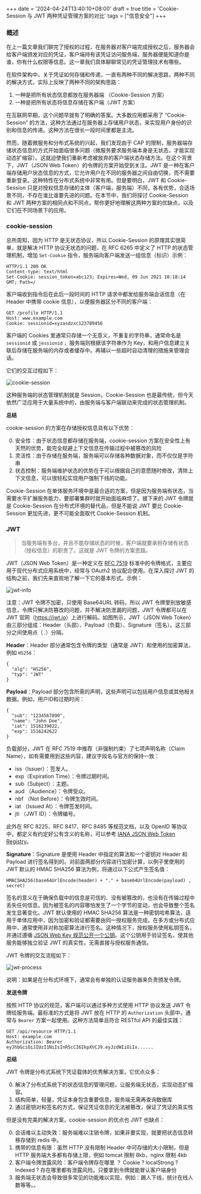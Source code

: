 +++
date = '2024-04-24T13:40:10+08:00'
draft = true
title = 'Cookie-Session 与 JWT 两种凭证管理方案的对比'
tags = ["信息安全"]
+++

### 概述

在上一篇文章我们聊完了授权的过程，在服务器对客户端完成授权之后，服务器会给客户端颁发对应的凭证，客户端持有该凭证访问服务端，服务器便能知道你是谁，你有什么权限等信息。这一章我们具体聊聊常见的凭证管理技术有哪些。

在软件架构中，关于凭证如何存储和传递，一直有两种不同的解决思路，两种不同的解决方式，实际上反映了两种不同的架构思路：

1. 一种是把所有状态信息都放在服务器端 （Cookie-Session 方案）
2. 一种是把所有状态将信息存储在客户端（JWT 方案）

在互联网早期，这个问题早就有了明确的答案。大多数应用都采用了 “Cookie-Session” 的方法，这种方法通过在服务器上存储用户状态，来实现用户身份的识别和信息的传递。这种方法在很长一段时间里都是主流。

然而，随着微服务和分布式系统的兴起，我们发现由于 CAP 的限制，服务器端存储状态信息的方式开始面临很多问题（微服务要求服务端本身是无状态，才能实现动态扩缩容）。这就迫使我们重新考虑被放弃的客户端状态存储方法。在这个背景下，JWT（JSON Web Token）的令牌的方案开始受到关注。JWT 是一种在客户端存储用户状态信息的方式，它允许用户在不同的服务器之间自由切换，而不需要重新登录。这种特性在分布式系统中非常有用。但是要明白，JWT 和 Cookie-Session 只是对授权信息存储的主体（客户端，服务端）不同，各有优势，合适场景不同，不存在谁比谁要先进的问题。在本节中，我们将探讨 Cookie-Session 和 JWT 两种方案的相同点和不同点，帮你更好地理解这两种方案的优缺点，以及它们在不同场景下的应用。

### cookie-session

总所周知，因为 HTTP 是无状态协议，所以 Cookie-Session 的原理其实很简单，就是解决 HTTP 协议无状态的问题，在 RFC 6265 中定义了 HTTP 的状态管理机制，增加 `Set-Cookie` 指令，服务端向客户端发送一组信息（标识）示例：

```
HTTP/1.1 200 OK
Content-type: text/html
Set-Cookie: session_token=abc123; Expires=Wed, 09 Jun 2021 10:18:14 GMT; Path=/
```

客户端收到指令后在此后一段时间的 HTTP 请求中都发给服务端会话信息（在 Header 中携带 cookie 信息），以便服务器区分不同的客户端：

```
GET /profile HTTP/1.1
Host: www.example.com
Cookie: sessionid=xyzasdzxc123789456
```

客户端的 Cookies 里通常只存储一个无意义，不重复的字符串，通常命名是 `sessionid` 或 `jessionid` ，服务端则根据该字符串作为 Key，和用户信息建立关联后存储在服务端的内存或者缓存中。再辅以一些超时自动清理的措施来管理会话。

它们的交互过程如下：

![cookie-session](https://s2.loli.net/2025/02/13/UoBaHJg3G4p2EKb.png)

这种服务端的状态管理机制就是 Session，Cookie-Session 也是最传统，但今天依然广泛应用于大量系统中的，由服务端与客户端联动来完成的状态管理机制。

**总结**

cookie-session 的方案在存储授权信息具有以下优势：

0.  安全性：由于状态信息都存储在服务端，cookie-session 方案在安全性上有天然的优势，能完全规避上下文信息在传输过程中被篡改的风险
0.  灵活性：由于存储在服务端，服务端可以存储各种数据对象，而不仅仅是字符串
0.  状态控制：服务端维护状态的优势在于可以根据自己的意愿随时修改，清除上下文信息，可以很轻松实现用户强制下线的功能。

Cookie-Session 在单体服务环境中是最合适的方案，但是因为服务端有状态，当需要水平扩展服务能力，要部署集群时就开始面临麻烦了。接下来的 JWT 令牌就是 Cookie-Session 在分布式环境的替代品，但是不能说 JWT 要比 Cookie-Session 更加先进，更不可能全面取代 Cookie-Session 机制。

### JWT

> 当服务端有多台，并且不能存储状态的时候，客户端就要承担存储有状态（授权信息）的职责了。这就是 JWT 令牌的方案思路。

JWT（JSON Web Token）是一种定义在 [RFC 7519](https://tools.ietf.org/html/rfc7519) 标准中的令牌格式，主要应用于现代分布式应用系统中，经常与 OAuth2 协议配合使用。在深入探讨 JWT 的结构之前，我们先来直观地了解一下它的基本形式。示例：

![jwt-info](https://s2.loli.net/2025/02/13/HTfC7nkqAcR6JiD.png)

注意：JWT 令牌不加密，只使用 Base64URL 转码，所以 JWT 令牌里别放敏感信息，令牌只解决防篡改的问题，并不解决防泄漏的问题，JWT 令牌都可以在 JWT 官网（<https://jwt.io>）上进行解码。如图所示，JWT（JSON Web Token）由三部分组成：Header（头部）、Payload（负载）、Signature（签名）。这三部分之间使用点（`.`）分隔。

**Header**：Header 部分通常包含令牌的类型（通常是 JWT）和使用的加密算法，例如 `HS256`：

```
{
  "alg": "HS256",
  "typ": "JWT"
}
```

**Payload**：Payload 部分包含所需的声明，这些声明可以包括用户信息或其他相关数据。例如，用户ID和过期时间：

```
{
  "sub": "1234567890",
  "name": "John Doe",
  "iat": 1516239022,
  "exp": 1516242622
}
```

负载部分，JWT 在 RFC 7519 中推荐（非强制约束）了七项声明名称（Claim Name），如有需要用到这些内容，建议字段名与官方的保持一致：

-   iss（Issuer）：签发人。
-   exp（Expiration Time）：令牌过期时间。
-   sub（Subject）：主题。
-   aud （Audience）：令牌受众。
-   nbf （Not Before）：令牌生效时间。
-   iat （Issued At）：令牌签发时间。
-   jti （JWT ID）：令牌编号。

此外在 RFC 8225、RFC 8417、RFC 8485 等规范文档，以及 OpenID 等协议中，都定义有约定好公有含义的名称，可以参考 [IANA JSON Web Token Registry](https://www.iana.org/assignments/jwt/jwt.xhtml)。

**Signature**：Signature 是使用 Header 中指定的算法和一个密钥对 Header 和 Payload 进行签名得到的。对前面两部分内容进行加密计算，以例子里使用的 JWT 默认的 HMAC SHA256 算法为例，将通过以下公式产生签名值：

```
HMACSHA256(base64UrlEncode(header) + "." + base64UrlEncode(payload) , secret)
```

签名的意义在于确保负载中的信息是可信的、没有被篡改的，也没有在传输过程中丢失任何信息。因为被签名的内容哪怕发生了一个字节的变动，也会导致整个签名发生显著变化。JWT 默认使用的 HMAC SHA256 算法是一种密钥哈希算法，适用于单体应用中，因为加密和验证都需要由同一授权服务完成。在多方或分布式应用中，通常使用非对称加密算法进行签名。这种情况下，授权服务使用私钥签名，并通过遵循 [JSON Web Key 规范公开一个公钥](https://datatracker.ietf.org/doc/html/rfc7517)。这个公钥用于验证签名，使其他服务能够独立验证 JWT 的真实性，无需直接与授权服务通信。

JWT 令牌的交互流程如下：

![jwt-process](https://s2.loli.net/2025/02/13/5Nm6pBQeCdFwaWf.png)

说明：如果是在分布式环境下，通常会有单独的认证服务器来负责颁发令牌。

**发送令牌**

按照 HTTP 协议的规范，客户端可以通过多种方式使用 HTTP 协议发送 JWT 令牌给服务端。最标准的方式是将 JWT 放在 HTTP 的 `Authorization` 头部中，通常与 `Bearer` 方案一起使用。这种方法简单且符合 RESTful API 的最佳实践：

```
GET /api/resource HTTP/1.1
Host: example.com
Authorization: Bearer eyJhbGciOiJIUzI1NiIsInR5cCI6IkpXVCJ9.eyJzdWIiOiIx......
```

**总结**

JWT 令牌是分布式系统下凭证载体的优秀解决方案，它优点众多：

0.  解决了分布式系统下的状态信息的管理问题，让服务端无状态，实现动态扩缩容。
0.  结构简单，轻量，凭证本身包含重要信息，服务端无需再查询数据库
0.  通过密钥对和签名的方式，保证凭证信息的无法被篡改，保证了凭证的真实性

但是没有完美的解决方案，cookie-session 的优点也 JWT 也缺点：

0.  会话难以主动失效：服务端难以注销令牌，如果非要实现，就要把状态信息转移存储到 redis 中。
0.  携带的信息有限：虽然 HTTP 没有限制 Header 中可存储的大小限制，但是 HTTP 服务端大多都有存储上限，例如 tomcat 限制 8kb，nginx 限制 4kb
0.  客户端令牌泄露风险：客户端令牌存在哪里 ？ Cookie ? localStrong ? Indexed ? 存在哪里都有泄露风险。只要拿到令牌就能冒认客户端身份
0.  服务端无状态会导致很多常见的功能难以实现，例如：踢人下线，统计在线人数等等。。